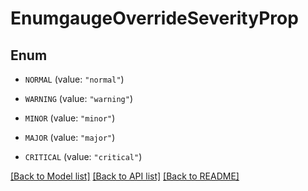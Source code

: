# EnumgaugeOverrideSeverityProp

## Enum


* `NORMAL` (value: `"normal"`)

* `WARNING` (value: `"warning"`)

* `MINOR` (value: `"minor"`)

* `MAJOR` (value: `"major"`)

* `CRITICAL` (value: `"critical"`)


[[Back to Model list]](../README.md#documentation-for-models) [[Back to API list]](../README.md#documentation-for-api-endpoints) [[Back to README]](../README.md)


